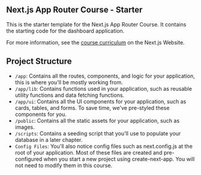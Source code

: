 ## Next.js App Router Course - Starter

This is the starter template for the Next.js App Router Course. It contains the starting code for the dashboard application.

For more information, see the [course curriculum](https://nextjs.org/learn) on the Next.js Website.

## Project Structure
* `/app`: Contains all the routes, components, and logic for your application, this is where you'll be mostly working from.
* `/app/lib`: Contains functions used in your application, such as reusable utility functions and data fetching functions.
* `/app/ui`: Contains all the UI components for your application, such as cards, tables, and forms. To save time, we've pre-styled these components for you.
* `/public`: Contains all the static assets for your application, such as images. 
* `/scripts`: Contains a seeding script that you'll use to populate your database in a later chapter. 
* `Config Files`: You'll also notice config files such as next.config.js at the root of your application. Most of these files are created and pre-configured when you start a new project using create-next-app. You will not need to modify them in this course.

